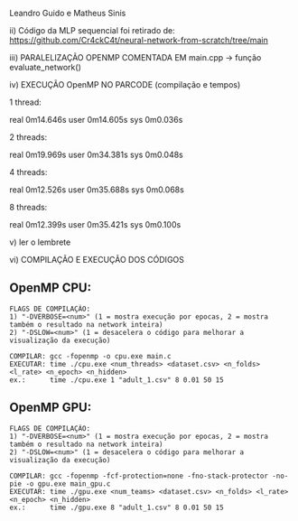Leandro Guido e Matheus Sinis

ii) Código da MLP sequencial foi retirado de: https://github.com/Cr4ckC4t/neural-network-from-scratch/tree/main

iii) PARALELIZAÇÃO OPENMP COMENTADA EM main.cpp -> função evaluate_network()

iv) EXECUÇÃO OpenMP NO PARCODE (compilação e tempos)

1 thread:

real    0m14.646s
user    0m14.605s
sys     0m0.036s

2 threads:

real    0m19.969s
user    0m34.381s
sys     0m0.048s

4 threads:

real    0m12.526s
user    0m35.688s
sys     0m0.068s


8 threads:

real    0m12.399s
user    0m35.421s
sys     0m0.100s

v) ler o lembrete

vi) COMPILAÇÃO E EXECUÇÃO DOS CÓDIGOS

## OpenMP CPU:

    FLAGS DE COMPILAÇÃO:
    1) "-DVERBOSE=<num>" (1 = mostra execução por epocas, 2 = mostra também o resultado na network inteira)
    2) "-DSLOW=<num>" (1 = desacelera o código para melhorar a visualização da execução)

    COMPILAR: gcc -fopenmp -o cpu.exe main.c
    EXECUTAR: time ./cpu.exe <num_threads> <dataset.csv> <n_folds> <l_rate> <n_epoch> <n_hidden>
    ex.:      time ./cpu.exe 1 "adult_1.csv" 8 0.01 50 15

## OpenMP GPU:

    FLAGS DE COMPILAÇÃO:
    1) "-DVERBOSE=<num>" (1 = mostra execução por epocas, 2 = mostra também o resultado na network inteira)
    2) "-DSLOW=<num>" (1 = desacelera o código para melhorar a visualização da execução)

    COMPILAR: gcc -fopenmp -fcf-protection=none -fno-stack-protector -no-pie -o gpu.exe main_gpu.c
    EXECUTAR: time ./gpu.exe <num_teams> <dataset.csv> <n_folds> <l_rate> <n_epoch> <n_hidden>
    ex.:      time ./gpu.exe 8 "adult_1.csv" 8 0.01 50 15